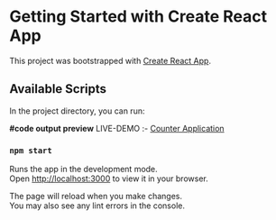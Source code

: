 # Getting Started with Create React App

This project was bootstrapped with [Create React App](https://github.com/facebook/create-react-app).

## Available Scripts

In the project directory, you can run:

**#code output preview**
LIVE-DEMO :- <a href="https://countspark.ccbp.tech/">Counter Application</a>

### `npm start`

Runs the app in the development mode.\
Open [http://localhost:3000](http://localhost:3000) to view it in your browser.

The page will reload when you make changes.\
You may also see any lint errors in the console.




